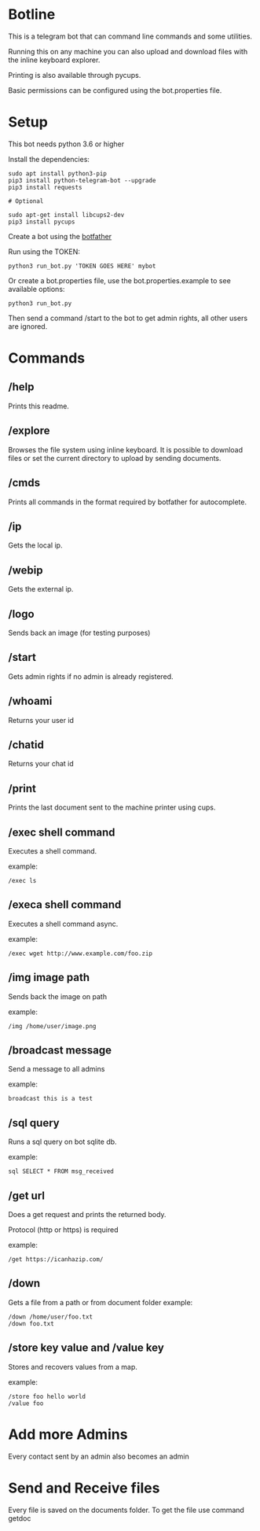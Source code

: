 # Botline

This is a telegram bot that can command line commands and some utilities.

Running this on any machine you can also upload and 
download files with the inline keyboard explorer.

Printing is also available through pycups.

Basic permissions can be configured using the bot.properties file.  

# Setup

This bot needs python 3.6 or higher

Install the dependencies:

```
sudo apt install python3-pip
pip3 install python-telegram-bot --upgrade
pip3 install requests

# Optional

sudo apt-get install libcups2-dev
pip3 install pycups
```

Create a bot using the [botfather](https://core.telegram.org/bots#3-how-do-i-create-a-bot)

Run using the TOKEN:

```
python3 run_bot.py 'TOKEN GOES HERE' mybot
```

Or create a bot.properties file, use the bot.properties.example to see available options:

```
python3 run_bot.py
```

Then send a command /start to the bot to get admin rights, all other users are ignored.

# Commands

## /help

Prints this readme.

## /explore

Browses the file system using inline keyboard. It is possible to download files or 
set the current directory to upload by sending documents.

## /cmds

Prints all commands in the format required by botfather for autocomplete.

## /ip

Gets the local ip.

## /webip

Gets the external ip.

## /logo

Sends back an image (for testing purposes)

## /start

Gets admin rights if no admin is already registered.

## /whoami

Returns your user id

## /chatid

Returns your chat id

## /print

Prints the last document sent to the machine printer using cups.

## /exec shell command

Executes a shell command. 

example: 
```
/exec ls
```

## /execa shell command

Executes a shell command async. 

example: 
```
/exec wget http://www.example.com/foo.zip
```

## /img image path

Sends back the image on path

example: 

```
/img /home/user/image.png
```

## /broadcast message

Send a message to all admins

example: 

```
broadcast this is a test
```

## /sql query

Runs a sql query on bot sqlite db.

example: 

```
sql SELECT * FROM msg_received
```

## /get url 

Does a get request and prints the returned body.

Protocol (http or https) is required

example: 
```
/get https://icanhazip.com/
```

## /down

Gets a file from a path or from document folder
example:
```
/down /home/user/foo.txt
/down foo.txt
```
## /store key value and /value key 

Stores and recovers values from a map.

example: 
```
/store foo hello world
/value foo
```

# Add more Admins

Every contact sent by an admin also becomes an admin

# Send and Receive files

Every file is saved on the documents folder. To get the file use command getdoc